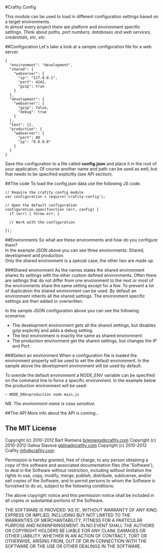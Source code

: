 #Crafity Config

This module can be used to load in different configuration settings based on a target environments.  
In almost every project there are platform and environment specific settings. Think about *paths, port numbers, databases and web services, credentials, etc, etc*.  

##Configuration
Let's take a look at a sample configuration file for a web server. 

    {
      "environment": "development",
      "shared": {
        "webserver": {
          "ip": "127.0.0.1",
          "port": 4242,
          "gzip": true
        }
      },
      "development": {
        "webserver": {
          "gzip": false,
          "debug": true
        }
      },
      "test": {},
      "production": {
        "webserver": {
          "port": 80
          "ip": "0.0.0.0"
        }
      }
    }

Save this configuration to a file called **config.json** and place it in the root of your application. 
Of course another name and path can be used as well, but that needs to be specified explicitly (see API section).

##The code
To load the config.json data use the following JS code. 

    // Require the crafity config module
    var configuration = require('crafity-config');
    
    // Open the default configuration
    configuration.open(function (err, config) {
      if (err) { throw err; }
      
      // Work with the configuration
      
    });

##Environments
So what are these environments and how do you configure them?   
In the example JSON above you can see three environments: Shared, development and production.  
Only the shared environment is a special case, the other two are made up.

###Shared environment
As the names states the shared environment shares its settings with the other custom defined environments. 
Often there are settings that do not differ from one environment to the next or most of the environments 
share the same setting except for a few. To prevent a lot of duplication the shared environment can be used.
By default an environment inherits all the shared settings. The environment specific settings are then added or overwritten.  

In the sample JSON configuration above you can see the following scenarios:
* The development environment gets all the shared settings, but disables gzip explicitly and adds a debug setting.
* The test environment is exactly the same as shared environment.
* The production environment get the shared settings, but changes the IP and Port.

###Select an environment
When a configuration file is loaded the environment property will be used to set the default environment.
In the sample above the development environment will be used by default.    

To overide the default environment a NODE_ENV variable can be specified on the command line to force a specific environment.
In the example below the production environment will be used:

    ~ NODE_ENV=production node main.js 

*NB. The environment name is case sensitive.*

##The API
More info about the API is coming...

## The MIT License
Copyright (c) 2010-2012 Bart Riemens <briemens@crafity.com>
Copyright (c) 2010-2012 Galina Slavova <galina@crafity.com>
Copyright (c) 2010-2012 Crafity <info@crafity.com>

Permission is hereby granted, free of charge, to any person obtaining
a copy of this software and associated documentation files (the
'Software'), to deal in the Software without restriction, including
without limitation the rights to use, copy, modify, merge, publish,
distribute, sublicense, and/or sell copies of the Software, and to
permit persons to whom the Software is furnished to do so, subject to
the following conditions:

The above copyright notice and this permission notice shall be
included in all copies or substantial portions of the Software.

THE SOFTWARE IS PROVIDED 'AS IS', WITHOUT WARRANTY OF ANY KIND,
EXPRESS OR IMPLIED, INCLUDING BUT NOT LIMITED TO THE WARRANTIES OF
MERCHANTABILITY, FITNESS FOR A PARTICULAR PURPOSE AND NONINFRINGEMENT.
IN NO EVENT SHALL THE AUTHORS OR COPYRIGHT HOLDERS BE LIABLE FOR ANY
CLAIM, DAMAGES OR OTHER LIABILITY, WHETHER IN AN ACTION OF CONTRACT,
TORT OR OTHERWISE, ARISING FROM, OUT OF OR IN CONNECTION WITH THE
SOFTWARE OR THE USE OR OTHER DEALINGS IN THE SOFTWARE.

